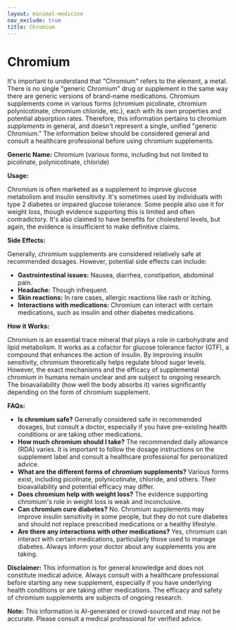 ```yaml
---
layout: minimal-medicine
nav_exclude: true
title: Chromium
---
```


# Chromium

It's important to understand that "Chromium" refers to the element, a metal.  There is no single "generic Chromium" drug or supplement in the same way there are generic versions of brand-name medications.  Chromium supplements come in various forms (chromium picolinate, chromium polynicotinate, chromium chloride, etc.), each with its own properties and potential absorption rates.  Therefore, this information pertains to chromium *supplements* in general, and doesn't represent a single, unified "generic Chromium."  The information below should be considered general and consult a healthcare professional before using chromium supplements.


**Generic Name:** Chromium (various forms, including but not limited to picolinate, polynicotinate, chloride)

**Usage:**

Chromium is often marketed as a supplement to improve glucose metabolism and insulin sensitivity.  It's sometimes used by individuals with type 2 diabetes or impaired glucose tolerance.  Some people also use it for weight loss, though evidence supporting this is limited and often contradictory.  It's also claimed to have benefits for cholesterol levels, but again, the evidence is insufficient to make definitive claims.


**Side Effects:**

Generally, chromium supplements are considered relatively safe at recommended dosages. However, potential side effects can include:

* **Gastrointestinal issues:** Nausea, diarrhea, constipation, abdominal pain.
* **Headache:** Though infrequent.
* **Skin reactions:** In rare cases, allergic reactions like rash or itching.
* **Interactions with medications:** Chromium can interact with certain medications, such as insulin and other diabetes medications.

**How it Works:**

Chromium is an essential trace mineral that plays a role in carbohydrate and lipid metabolism. It works as a cofactor for glucose tolerance factor (GTF), a compound that enhances the action of insulin.  By improving insulin sensitivity, chromium theoretically helps regulate blood sugar levels. However, the exact mechanisms and the efficacy of supplemental chromium in humans remain unclear and are subject to ongoing research.  The bioavailability (how well the body absorbs it) varies significantly depending on the form of chromium supplement.


**FAQs:**

* **Is chromium safe?**  Generally considered safe in recommended dosages, but consult a doctor, especially if you have pre-existing health conditions or are taking other medications.
* **How much chromium should I take?**  The recommended daily allowance (RDA) varies. It is important to follow the dosage instructions on the supplement label and consult a healthcare professional for personalized advice.
* **What are the different forms of chromium supplements?**  Various forms exist, including picolinate, polynicotinate, chloride, and others. Their bioavailability and potential efficacy may differ.
* **Does chromium help with weight loss?**  The evidence supporting chromium's role in weight loss is weak and inconclusive.
* **Can chromium cure diabetes?**  No. Chromium supplements may improve insulin sensitivity in some people, but they do not cure diabetes and should not replace prescribed medications or a healthy lifestyle.
* **Are there any interactions with other medications?** Yes, chromium can interact with certain medications, particularly those used to manage diabetes. Always inform your doctor about any supplements you are taking.


**Disclaimer:** This information is for general knowledge and does not constitute medical advice.  Always consult with a healthcare professional before starting any new supplement, especially if you have underlying health conditions or are taking other medications.  The efficacy and safety of chromium supplements are subjects of ongoing research.


**Note:** This information is AI-generated or crowd-sourced and may not be accurate. Please consult a medical professional for verified advice.